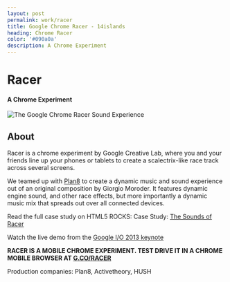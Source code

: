 ```yaml
---
layout: post
permalink: work/racer
title: Google Chrome Racer - 14islands
heading: Chrome Racer
color: '#090a0a'
description: A Chrome Experiment
---
```


# Racer

#### A Chrome Experiment

![The Google Chrome Racer Sound Experience](https://dl.dropboxusercontent.com/u/3164182/14islands-blog/chrome-racer/building-chrome-racer-sound-experience.jpg)

## About

Racer is a chrome experiment by Google Creative Lab, where you and your friends line up your phones or tablets to create a scalectrix-like race track across several screens.

We teamed up with [Plan8](http://plan8.se) to create a dynamic music and sound experience out of an original composition by Giorgio Moroder. It features dynamic engine sound, and other race effects, but more importantly a dynamic music mix that spreads out over all connected devices.

Read the full case study on HTML5 ROCKS: Case Study: [The Sounds of Racer](http://www.html5rocks.com/en/tutorials/casestudies/racer-sound/)

Watch the live demo from the [Google I/O 2013 keynote](https://www.youtube.com/watch?v=9pmPa_KxsAM&feature=youtu.be&t=1h8m)

**RACER IS A MOBILE CHROME EXPERIMENT. TEST DRIVE IT IN A CHROME MOBILE BROWSER AT [G.CO/RACER](http://www.chrome.com/racer)**

Production companies: Plan8, Activetheory, HUSH
